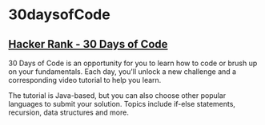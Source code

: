 # 30daysofCode
## [Hacker Rank - 30 Days of Code](https://www.hackerrank.com/domains/tutorials/30-days-of-code)

30 Days of Code is an opportunity for you to learn how to code or brush up on your fundamentals. Each day, you'll unlock a new challenge and a corresponding video tutorial to help you learn.

The tutorial is Java-based, but you can also choose other popular languages to submit your solution. Topics include if-else statements, recursion, data structures and more.


